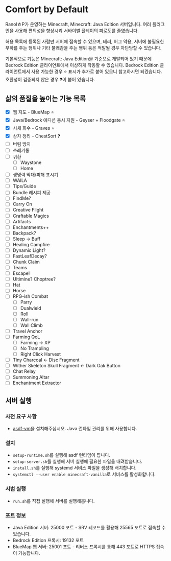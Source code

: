 # Comfort by Default

Ranol☆P가 운영하는 Minecraft, Minecraft: Java Edition 서버입니다.
여러 플러그인을 사용해 편의성을 향상시켜 서바이벌 플레이의 피로도를 줄였습니다.

허용 목록에 등록된 사람만 서버에 접속할 수 있으며,
테러, 버그 악용, 서버에 불필요한 부하를 주는 행위나 기타 불쾌감을 주는 행위 등은 적발될 경우 차단당할 수 있습니다.

기본적으로 기능은 Minecraft: Java Edition을 기준으로 개발되어 있기 때문에
Bedrock Edition 클라이언트에서 이상하게 작동할 수 있습니다.
Bedrock Edition 클라이언트에서 사용 가능한 경우 :star: 표시가 추가로 붙어 있으니 참고하시면 되겠습니다.
호환성이 검증되지 않은 경우 :question:이 붙어 있습니다.

## 삶의 품질을 높이는 기능 목록

- [x] 웹 지도 - BlueMap :star:
- [x] Java/Bedrock 에디션 동시 지원 - Geyser + Floodgate :star:
- [x] 시체 회수 - Graves :star:
- [x] 상자 정리 - ChestSort :question:
- [ ] 버림 방지
- [ ] 쓰레기통
- [ ] 귀환
  - [ ] Waystone
  - [ ] Home
- [ ] 생명력 막대/피해 표시기
- [ ] WAILA
- [ ] Tips/Guide
- [ ] Bundle 레시피 제공
- [ ] FindMe?
- [ ] Carry On
- [ ] Creative Flight
- [ ] Craftable Magics
- [ ] Artifacts
- [ ] Enchantments++
- [ ] Backpack?
- [ ] Sleep -> Buff
- [ ] Healing Campfire
- [ ] Dynamic Light?
- [ ] FastLeafDecay?
- [ ] Chunk Claim
- [ ] Teams
- [ ] Escape!
- [ ] Ultimine? Choptree?
- [ ] Hat
- [ ] Horse
- [ ] RPG-ish Combat
  - [ ] Parry
  - [ ] Dualwield
  - [ ] Roll
  - [ ] Wall-run
  - [ ] Wall Climb
- [ ] Travel Anchor
- [ ] Farming QoL
  - [ ] Farming -> XP
  - [ ] No Trampling
  - [ ] Right Click Harvest
- [ ] Tiny Charcoal <- Disc Fragment
- [ ] Wither Skeleton Skull Fragment <- Dark Oak Button
- [ ] Chat Relay
- [ ] Summoning Altar
- [ ] Enchantment Extractor

## 서버 실행

### 사전 요구 사항

- [asdf-vm](https://asdf-vm.com/)을 설치해주십시오. Java 런타임 관리를 위해 사용합니다.

### 설치

- `setup-runtime.sh`를 실행해 asdf 런타임이 깝니다.
- `setup-server.sh`를 실행해 서버 실행에 필요한 파일을 내려받습니다.
- `install.sh`를 실행해 systemd 서비스 파일을 생성해 배치합니다.
- `systemctl --user enable minecraft-vanilla`로 서비스를 활성화합니다.

### 시범 실행

- `run.sh`를 직접 실행해 서버를 실행해봅니다.

### 포트 정보

- Java Edition 서버: 25000 포트 - SRV 레코드를 활용해 25565 포트로 접속할 수 있습니다.
- Bedrock Edition 프록시: 19132 포트
- BlueMap 웹 서버: 25001 포트 - 리버스 프록시를 통해 443 포트로 HTTPS 접속이 가능합니다.
